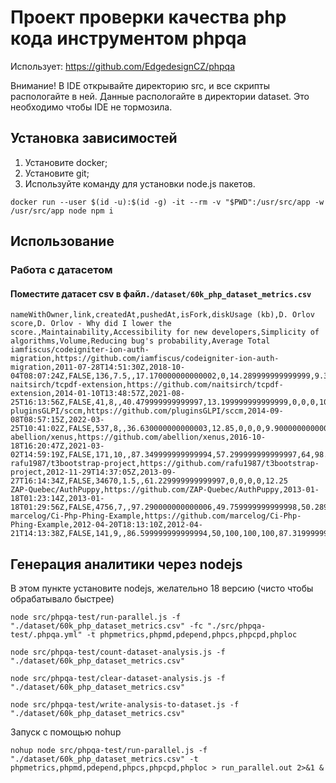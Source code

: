 # Проект проверки качества php кода инструментом phpqa
Использует: https://github.com/EdgedesignCZ/phpqa

Внимание! В IDE открывайте директорию src, и все скрипты распологайте в ней. 
Данные распологайте в директории dataset.
Это необходимо чтобы IDE не тормозила.

## Установка зависимостей
1) Установите docker;
2) Установите git;
3) Используйте команду для установки node.js пакетов.
```shell
docker run --user $(id -u):$(id -g) -it --rm -v "$PWD":/usr/src/app -w /usr/src/app node npm i
```

## Использование
### Работа с датасетом
#### Поместите датасет csv в файл`./dataset/60k_php_dataset_metrics.csv`
```csv
nameWithOwner,link,createdAt,pushedAt,isFork,diskUsage (kb),D. Orlov score,D. Orlov - Why did I lower the score.,Maintainability,Accessibility for new developers,Simplicity of algorithms,Volume,Reducing bug's probability,Average Total
iamfiscus/codeigniter-ion-auth-migration,https://github.com/iamfiscus/codeigniter-ion-auth-migration,2011-07-28T14:51:30Z,2018-10-04T08:07:24Z,FALSE,136,7.5,,17.170000000000002,0,14.289999999999999,9.3800000000000008,0,8.1699999999999999
naitsirch/tcpdf-extension,https://github.com/naitsirch/tcpdf-extension,2014-01-10T13:48:57Z,2021-08-25T16:13:56Z,FALSE,41,8,,40.479999999999997,13.199999999999999,0,0,0,10.74
pluginsGLPI/sccm,https://github.com/pluginsGLPI/sccm,2014-09-08T08:57:15Z,2022-03-25T10:41:02Z,FALSE,537,8,,36.630000000000003,12.85,0,0,0,9.9000000000000004
abellion/xenus,https://github.com/abellion/xenus,2016-10-18T16:20:47Z,2021-03-02T14:59:19Z,FALSE,171,10,,87.349999999999994,57.299999999999997,64,98.590000000000003,91.799999999999997,79.810000000000002
rafu1987/t3bootstrap-project,https://github.com/rafu1987/t3bootstrap-project,2012-11-29T14:37:05Z,2013-09-27T16:14:34Z,FALSE,34670,1.5,,61.229999999999997,0,0,0,0,12.25
ZAP-Quebec/AuthPuppy,https://github.com/ZAP-Quebec/AuthPuppy,2013-01-18T01:23:14Z,2013-01-18T01:29:56Z,FALSE,4756,7,,97.290000000000006,49.759999999999998,50.289999999999999,100,93.439999999999998,78.159999999999997
marcelog/Ci-Php-Phing-Example,https://github.com/marcelog/Ci-Php-Phing-Example,2012-04-20T18:13:10Z,2012-04-21T14:13:38Z,FALSE,141,9,,86.599999999999994,50,100,100,100,87.319999999999993
```

## Генерация аналитики через nodejs

В этом пункте установите nodejs, желательно 18 версию (чисто чтобы обрабатывало быстрее)
```shell
node src/phpqa-test/run-parallel.js -f "./dataset/60k_php_dataset_metrics.csv" -fc "./src/phpqa-test/.phpqa.yml" -t phpmetrics,phpmd,pdepend,phpcs,phpcpd,phploc
```

```shell
node src/phpqa-test/count-dataset-analysis.js -f "./dataset/60k_php_dataset_metrics.csv"
```

```shell
node src/phpqa-test/clear-dataset-analysis.js -f "./dataset/60k_php_dataset_metrics.csv"
```

```shell
node src/phpqa-test/write-analysis-to-dataset.js -f "./dataset/60k_php_dataset_metrics.csv"
```

Запуск с помощью nohup
```shell
nohup node src/phpqa-test/run-parallel.js -f "./dataset/60k_php_dataset_metrics.csv" -t phpmetrics,phpmd,pdepend,phpcs,phpcpd,phploc > run_parallel.out 2>&1 &
```